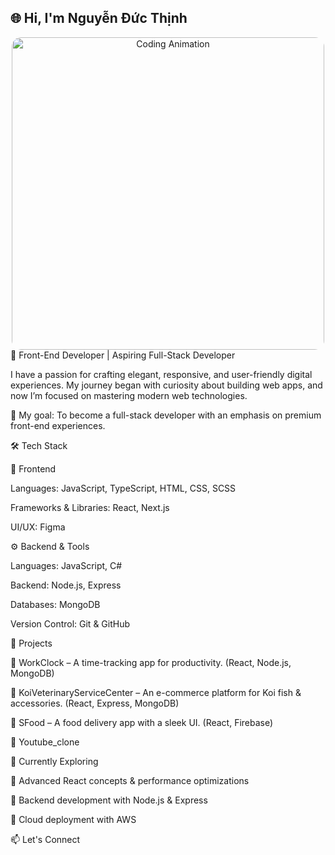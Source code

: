## 🌐 Hi, I'm Nguyễn Đức Thịnh

<div align="center">
  <img src="[https://media0.giphy.com/media/v1.Y2lkPTc5MGI3NjExZmZteGVnc2J0MW42cG80ZDgzcXo4d2RzdGphZjZhZ2Fxb3hseXlhZiZlcD12MV9pbnRlcm5hbF9naWZfYnlfaWQmY3Q9Zw/cRHgphdnVZMtRLZlT1/giphy.gif](https://media.tenor.com/AfYXels3W9EAAAAj/waal-boyss-awall.gif)" width="500" alt="Coding Animation" style="border-radius: 15px;"/>
</div>
🚀 Front-End Developer | Aspiring Full-Stack Developer

I have a passion for crafting elegant, responsive, and user-friendly digital experiences.
My journey began with curiosity about building web apps, and now I’m focused on mastering modern web technologies.

🎯 My goal: To become a full-stack developer with an emphasis on premium front-end experiences.

🛠️ Tech Stack

🌟 Frontend

Languages: JavaScript, TypeScript, HTML, CSS, SCSS

Frameworks & Libraries: React, Next.js

UI/UX: Figma

⚙️ Backend & Tools

Languages: JavaScript, C#

Backend: Node.js, Express

Databases: MongoDB

Version Control: Git & GitHub

🚀 Projects

🔹 WorkClock – A time-tracking app for productivity. (React, Node.js, MongoDB)

🔹 KoiVeterinaryServiceCenter – An e-commerce platform for Koi fish & accessories. (React, Express, MongoDB)

🔹 SFood – A food delivery app with a sleek UI. (React, Firebase)

🔹 Youtube_clone

🌱 Currently Exploring

🔹 Advanced React concepts & performance optimizations

🔹 Backend development with Node.js & Express

🔹 Cloud deployment with AWS


📫 Let's Connect



<!--
**Thinhhaaus/Thinhhaaus** is a ✨ _special_ ✨ repository because its `README.md` (this file) appears on your GitHub profile.

Here are some ideas to get you started:

- 🔭 I’m currently working on ...
- 🌱 I’m currently learning ...
- 👯 I’m looking to collaborate on ...
- 🤔 I’m looking for help with ...
- 💬 Ask me about ...
- 📫 How to reach me: ...
- 😄 Pronouns: ...
- ⚡ Fun fact: ...
-->
